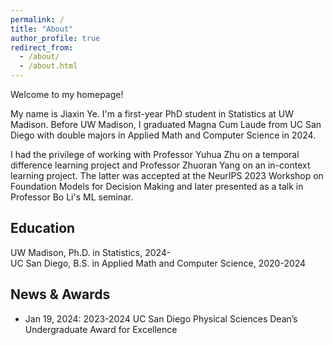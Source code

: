```yaml
---
permalink: /
title: "About"
author_profile: true
redirect_from: 
  - /about/
  - /about.html
---
```

Welcome to my homepage!

My name is Jiaxin Ye. I'm a first-year PhD student in Statistics at UW Madison. Before UW Madison, I graduated Magna Cum Laude from UC San Diego with double majors in Applied Math and Computer Science in 2024.

I had the privilege of working with Professor Yuhua Zhu on a temporal difference learning project and Professor Zhuoran Yang on an in-context learning project. The latter was accepted at the NeurIPS 2023 Workshop on Foundation Models for Decision Making and later presented as a talk in Professor Bo Li's ML seminar.

## Education
UW Madison, Ph.D. in Statistics, 2024-<br>
UC San Diego, B.S. in Applied Math and Computer Science, 2020-2024

## News & Awards
- Jan 19, 2024: 2023-2024 UC San Diego Physical Sciences Dean’s Undergraduate Award for Excellence
